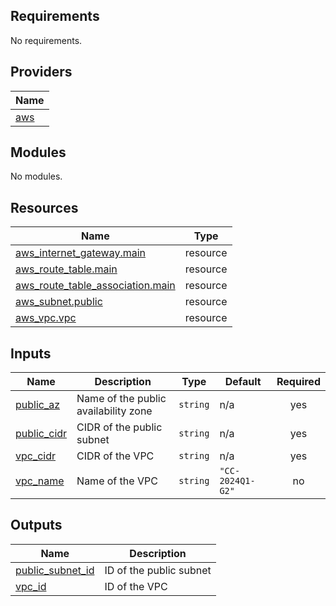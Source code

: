 <!-- BEGIN_TF_DOCS -->
## Requirements

No requirements.

## Providers

| Name |
|------|
| <a name="provider_aws"></a> [aws](#provider\_aws) |

## Modules

No modules.

## Resources

| Name | Type |
|------|------|
| [aws_internet_gateway.main](https://registry.terraform.io/providers/hashicorp/aws/latest/docs/resources/internet_gateway) | resource |
| [aws_route_table.main](https://registry.terraform.io/providers/hashicorp/aws/latest/docs/resources/route_table) | resource |
| [aws_route_table_association.main](https://registry.terraform.io/providers/hashicorp/aws/latest/docs/resources/route_table_association) | resource |
| [aws_subnet.public](https://registry.terraform.io/providers/hashicorp/aws/latest/docs/resources/subnet) | resource |
| [aws_vpc.vpc](https://registry.terraform.io/providers/hashicorp/aws/latest/docs/resources/vpc) | resource |

## Inputs

| Name | Description | Type | Default | Required |
|------|-------------|------|---------|:--------:|
| <a name="input_public_az"></a> [public\_az](#input\_public\_az) | Name of the public availability zone | `string` | n/a | yes |
| <a name="input_public_cidr"></a> [public\_cidr](#input\_public\_cidr) | CIDR of the public subnet | `string` | n/a | yes |
| <a name="input_vpc_cidr"></a> [vpc\_cidr](#input\_vpc\_cidr) | CIDR of the VPC | `string` | n/a | yes |
| <a name="input_vpc_name"></a> [vpc\_name](#input\_vpc\_name) | Name of the VPC | `string` | `"CC-2024Q1-G2"` | no |

## Outputs

| Name | Description |
|------|-------------|
| <a name="output_public_subnet_id"></a> [public\_subnet\_id](#output\_public\_subnet\_id) | ID of the public subnet |
| <a name="output_vpc_id"></a> [vpc\_id](#output\_vpc\_id) | ID of the VPC |
<!-- END_TF_DOCS -->